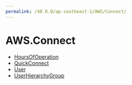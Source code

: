 ```yaml
---
permalink: /48.0.0/ap-southeast-1/AWS/Connect/
---
```


# AWS.Connect



* [HoursOfOperation](HoursOfOperation.md)
* [QuickConnect](QuickConnect.md)
* [User](User.md)
* [UserHierarchyGroup](UserHierarchyGroup.md)